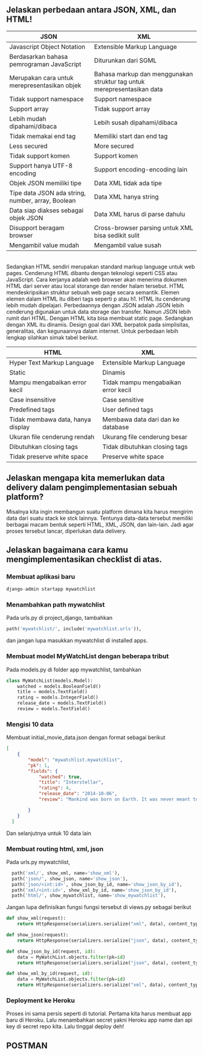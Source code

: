  ## Jelaskan perbedaan antara JSON, XML, dan HTML!
| JSON                                              | XML                                                                     |
|---------------------------------------------------|-------------------------------------------------------------------------|
| Javascript Object Notation                        | Extensible Markup Language                                              |
| Berdasarkan bahasa pemrograman JavaScript         | Diturunkan dari SGML                                                    |
| Merupakan cara untuk merepresentasikan objek      | Bahasa markup dan menggunakan struktur tag untuk merepresentasikan data |
| Tidak support namespace                           | Support namespace                                                       |
| Support array                                     | Tidak support array                                                     |
| Lebih mudah dipahami/dibaca                       | Lebih susah dipahami/dibaca                                             |
| Tidak memakai end tag                             | Memiliki start dan end tag                                              |
| Less secured                                      | More secured                                                            |
| Tidak support komen                               | Support komen                                                           |
| Support hanya UTF-8 encoding                      | Support encoding-encoding lain                                          |
| Objek JSON memiliki tipe                          | Data XML tidak ada tipe                                                 |
| Tipe data JSON ada string, number, array, Boolean | Data XML hanya string                                                   |
| Data siap diakses sebagai objek JSON              | Data XML harus di parse dahulu                                          |
| Disupport beragam browser                         | Cross-browser parsing untuk XML bisa sedikit sulit                      |
| Mengambil value mudah                             | Mengambil value susah                                                   |
 <br>
 Sedangkan HTML sendiri merupakan standard markup language untuk web pages. Cenderung HTML dibantu dengan teknologi seperti CSS atau JavaScript. Cara kerjanya adalah web browser akan menerima dokumen HTML dari server atau local storange dan render halam tersebut. HTML mendeskripsikan struktur sebuah web page secara semantik. Elemen elemen dalam HTML itu diberi tags seperti p atau h1. HTML itu cenderung lebih mudah dipelajari. Perbedaannya dengan JSON adalah JSON lebih cenderung digunakan untuk data storage dan transfer. Namun JSON lebih rumit dari HTML. Dengan HTML kita bisa membuat static page. Sedangkan dengan XML itu dinamis. Design goal dari XML berpatok pada simplisitas, generalitas, dan kegunaannya dalam internet. Untuk perbedaan lebih lengkap silahkan simak tabel berikut.

 <br>
 
| HTML                              | XML                                 |
|-----------------------------------|-------------------------------------|
| Hyper Text Markup Language        | Extensible Markup Language          |
| Static                            | Dinamis                             |
| Mampu mengabaikan error kecil     | Tidak mampu mengabaikan error kecil |
| Case insensitive                  | Case sensitive                      |
| Predefined tags                   | User defined tags                   |
| Tidak membawa data, hanya display | Membawa data dari dan ke database   |
| Ukuran file cenderung rendah      | Ukurang file cenderung besar        |
| Dibutuhkan closing tags           | Tidak dibutuhkan closing tags       |
| Tidak preserve white space        | Preserve white space                |
 
 ## Jelaskan mengapa kita memerlukan data delivery dalam pengimplementasian sebuah platform?
 Misalnya kita ingin membangun suatu platform dimana kita harus mengirim data dari suatu stack ke stck lainnya. Tentunya data-data tersebut memiliki berbagai macam bentuk seperti HTML, XML, JSON, dan lain-lain. Jadi agar proses tersebut lancar, diperlukan data delivery.
 
 
 ## Jelaskan bagaimana cara kamu mengimplementasikan checklist di atas.
 ### Membuat aplikasi baru
 ```py
 django-admin startapp mywatchlist
```
### Menambahkan path mywatchlist
Pada urls.py di project_django, tambahkan
```py
path('mywatchlist/', include('mywatchlist.urls')),
```
dan jangan lupa masukkan mywatchlist di installed apps.
### Membuat model MyWatchList dengan beberapa tribut
Pada models.py di folder app mywatchlist, tambahkan
```py
class MyWatchList(models.Model):
    watched = models.BooleanField()
    title = models.TextField()
    rating = models.IntegerField()
    release_date = models.TextField()
    review = models.TextField()
```
### Mengisi 10 data
Membuat initial_movie_data.json dengan format sebagai berikut
```json
[
    {
        "model": "mywatchlist.mywatchlist",
        "pk": 1,
        "fields": {    
            "watched": true,
            "title": "Interstellar",
            "rating": 4,
            "release_date": "2014-10-06",
            "review": "Mankind was born on Earth. It was never meant to die here."

        }
    }
  ]
  ```
  Dan selanjutnya untuk 10 data lain
  ### Membuat routing html, xml, json
  Pada urls.py mywatchlist, 
  ```py
    path('xml/', show_xml, name='show_xml'),
    path('json/', show_json, name='show_json'),
    path('json/<int:id>', show_json_by_id, name='show_json_by_id'),
    path('xml/<int:id>', show_xml_by_id, name='show_json_by_id'),
    path('html/', show_mywatchlist, name='show_mywatchlist'),
```
Jangan lupa definisikan fungsi fungsi tersebut di views.py sebagai berikut
```py
def show_xml(request):
    return HttpResponse(serializers.serialize("xml", data), content_type="application/xml")

def show_json(request):
    return HttpResponse(serializers.serialize("json", data), content_type="application/json")

def show_json_by_id(request, id):
    data = MyWatchList.objects.filter(pk=id)
    return HttpResponse(serializers.serialize("json", data), content_type="application/json")

def show_xml_by_id(request, id):
    data = MyWatchList.objects.filter(pk=id)
    return HttpResponse(serializers.serialize("xml", data), content_type="application/xml")   
```
### Deployment ke Heroku
Proses ini sama persis seperti di tutorial. Pertama kita harus membuat app baru di Heroku. Lalu menambahkan secret yakni Heroku app name dan api key di secret repo kita. Lalu tinggal deploy deh!

## POSTMAN
